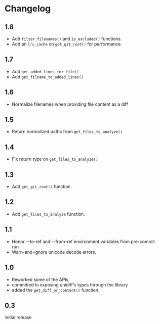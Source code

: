# Changelog

## 1.8

* Add `filter_filenames()` and `is_excluded()` functions.
* Add an `lru_cache` on `get_git_root()` for performance.

## 1.7

* Add `get_added_lines_for_file()`
* Add `get_filname_to_added_lines()`

## 1.6

* Normalize filenames when providing file content as a diff

## 1.5

* Return normalized paths from `get_files_to_analyze()`

## 1.4

* Fix return type on `get_files_to_analyze()`

## 1.3

* Add `get_git_root()` function.

## 1.2

* Add `get_files_to_analyze` function.

## 1.1

* Honor --to-ref and --from-ref environment variables from pre-commit run
* Warn-and-ignore unicode decode errors.

## 1.0

* Reworked some of the APIs,
* committed to exposing unidiff's types through the library
* added the `get_diff_or_content()` function.

## 0.3

Initial release
